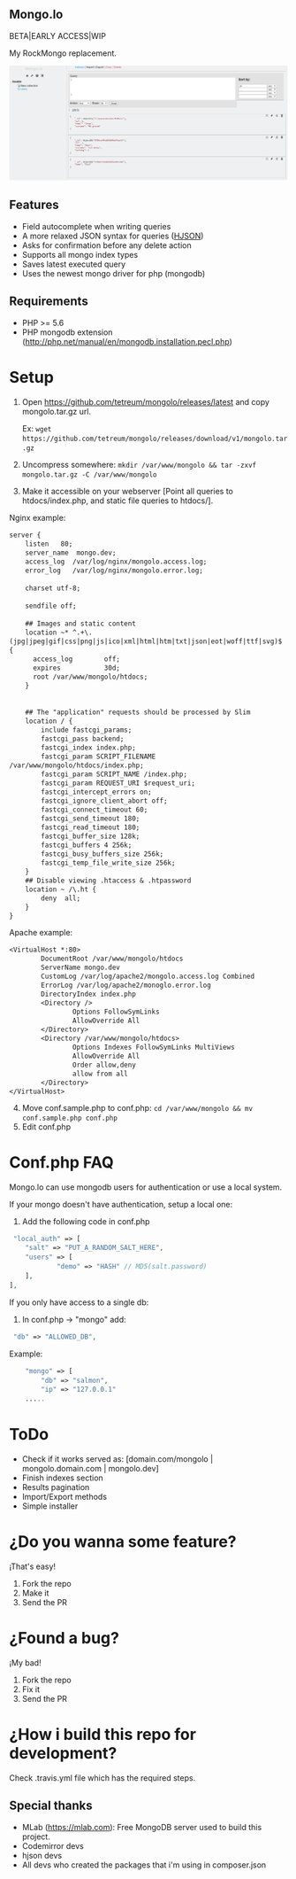 ## Mongo.lo

BETA|EARLY ACCESS|WIP

My RockMongo replacement.

![mongolo](https://raw.githubusercontent.com/tetreum/mongolo/master/screenshots/1.jpg)

## Features
- Field autocomplete when writing queries
- A more relaxed JSON syntax for queries ([HJSON](https://hjson.org/))
- Asks for confirmation before any delete action
- Supports all mongo index types
- Saves latest executed query
- Uses the newest mongo driver for php (mongodb)

## Requirements
- PHP >= 5.6
- PHP mongodb extension (http://php.net/manual/en/mongodb.installation.pecl.php)

# Setup

1. Open https://github.com/tetreum/mongolo/releases/latest and copy mongolo.tar.gz url. 
    
    Ex:  ```wget https://github.com/tetreum/mongolo/releases/download/v1/mongolo.tar.gz```
2. Uncompress somewhere: ```mkdir /var/www/mongolo && tar -zxvf mongolo.tar.gz -C /var/www/mongolo```
3. Make it accessible on your webserver [Point all queries to htdocs/index.php, and static file queries to htdocs/].
 
Nginx example:
```
server {
    listen   80;
    server_name  mongo.dev;
    access_log  /var/log/nginx/mongolo.access.log;
    error_log   /var/log/nginx/mongolo.error.log;

    charset utf-8;

    sendfile off;

    ## Images and static content
    location ~* ^.+\.(jpg|jpeg|gif|css|png|js|ico|xml|html|htm|txt|json|eot|woff|ttf|svg)$ {
      access_log        off;
      expires           30d;
      root /var/www/mongolo/htdocs;
    }


    ## The "application" requests should be processed by Slim
    location / {
        include fastcgi_params;
        fastcgi_pass backend;
        fastcgi_index index.php;
        fastcgi_param SCRIPT_FILENAME /var/www/mongolo/htdocs/index.php;
        fastcgi_param SCRIPT_NAME /index.php;
        fastcgi_param REQUEST_URI $request_uri;
        fastcgi_intercept_errors on;
        fastcgi_ignore_client_abort off;
        fastcgi_connect_timeout 60;
        fastcgi_send_timeout 180;
        fastcgi_read_timeout 180;
        fastcgi_buffer_size 128k;
        fastcgi_buffers 4 256k;
        fastcgi_busy_buffers_size 256k;
        fastcgi_temp_file_write_size 256k;
    }
    ## Disable viewing .htaccess & .htpassword
    location ~ /\.ht {
        deny  all;
    }
}
```

Apache example:
```
<VirtualHost *:80>
        DocumentRoot /var/www/mongolo/htdocs
        ServerName mongo.dev
        CustomLog /var/log/apache2/mongolo.access.log Combined
        ErrorLog /var/log/apache2/monoglo.error.log
        DirectoryIndex index.php
        <Directory />
                Options FollowSymLinks
                AllowOverride All
        </Directory>
        <Directory /var/www/mongolo/htdocs>
                Options Indexes FollowSymLinks MultiViews
                AllowOverride All
                Order allow,deny
                allow from all
        </Directory>
</VirtualHost>
```
 
4. Move conf.sample.php to conf.php: ```cd /var/www/mongolo && mv conf.sample.php conf.php```
5. Edit conf.php

# Conf.php FAQ

Mongo.lo can use mongodb users for authentication or use a local system.

If your mongo doesn't have authentication, setup a local one:

1. Add the following code in conf.php
```php
 "local_auth" => [
    "salt" => "PUT_A_RANDOM_SALT_HERE",
    "users" => [
            "demo" => "HASH" // MD5(salt.password)
    ],
],
```

If you only have access to a single db:

1. In conf.php -> "mongo" add:
```php
 "db" => "ALLOWED_DB",
```

Example:
```php
    "mongo" => [
        "db" => "salmon",
        "ip" => "127.0.0.1"
    .....
```

# ToDo
- Check if it works served as: [domain.com/mongolo | mongolo.domain.com | mongolo.dev]
- Finish indexes section
- Results pagination
- Import/Export methods
- Simple installer

# ¿Do you wanna some feature?
¡That's easy!

1. Fork the repo
2. Make it
3. Send the PR

# ¿Found a bug?
¡My bad!

1. Fork the repo
2. Fix it
3. Send the PR

# ¿How i build this repo for development?
Check .travis.yml file which has the required steps.

## Special thanks

- MLab (https://mlab.com): Free MongoDB server used to build this project.
- Codemirror devs
- hjson devs
- All devs who created the packages that i'm using in composer.json
